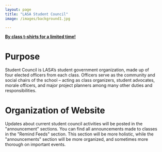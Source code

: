 ```yaml
---
layout: page
title: "LASA Student Council"
image: /images/background1.jpg

---
```


**[By class t-shirts for a limited time!](/Tshirts)**

# Purpose

Student Council is LASA’s student government organization, made up of four elected officers from each class. Officers serve as the community and social chairs of the school – acting as class organizers, student advocates, morale officers, and major project planners among many other duties and responsibilities.

# Organization of Website
Updates about current student council activities will be posted in the "announcement" sections. You can find all announcements made to classes in the "Remind Feeds" section. This section will be more holistic, while the "announcements" section will be more organized, and sometimes more thorough on important events.

